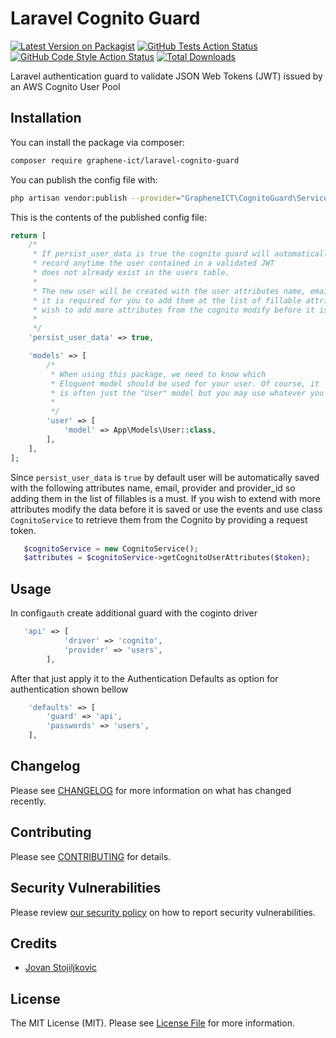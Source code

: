 # Laravel Cognito Guard

[![Latest Version on Packagist](https://img.shields.io/packagist/v/grapheneict/graphene-ict-laravel-cognito-guard.svg?style=flat-square)](https://packagist.org/packages/grapheneict/graphene-ict-laravel-cognito-guard)
[![GitHub Tests Action Status](https://img.shields.io/github/workflow/status/grapheneict/graphene-ict-laravel-cognito-guard/run-tests?label=tests)](https://github.com/grapheneict/graphene-ict-laravel-cognito-guard/actions?query=workflow%3Arun-tests+branch%3Amain)
[![GitHub Code Style Action Status](https://img.shields.io/github/workflow/status/grapheneict/graphene-ict-laravel-cognito-guard/Fix%20PHP%20code%20style%20issues?label=code%20style)](https://github.com/grapheneict/graphene-ict-laravel-cognito-guard/actions?query=workflow%3A"Fix+PHP+code+style+issues"+branch%3Amain)
[![Total Downloads](https://img.shields.io/packagist/dt/grapheneict/graphene-ict-laravel-cognito-guard.svg?style=flat-square)](https://packagist.org/packages/grapheneict/graphene-ict-laravel-cognito-guard)

Laravel authentication guard to validate JSON Web Tokens (JWT) issued by an AWS Cognito User Pool

## Installation

You can install the package via composer:

```bash
composer require graphene-ict/laravel-cognito-guard
```

You can publish the config file with:

```bash
php artisan vendor:publish --provider="GrapheneICT\CognitoGuard\Services\CognitoAuthServiceProvider" --tag="config"
```

This is the contents of the published config file:

```php
return [
    /*
     * If persist_user_data is true the cognito guard will automatically create a new user
     * record anytime the user contained in a validated JWT
     * does not already exist in the users table.
     *
     * The new user will be created with the user attributes name, email, provider and provider_id so
     * it is required for you to add them at the list of fillable attributes in the model array, if you
     * wish to add more attributes from the cognito modify before it is saved or use the events.
     *
     */
    'persist_user_data' => true,

    'models' => [
        /*
         * When using this package, we need to know which
         * Eloquent model should be used for your user. Of course, it
         * is often just the "User" model but you may use whatever you like.
         *
         */
        'user' => [
            'model' => App\Models\User::class,
        ],
    ],
];
```

Since `persist_user_data` is `true` by default user will be automatically saved with the following attributes name, email, provider and provider_id so
adding them in the list of fillables is a must. If you wish to extend with more attributes modify the data before it is saved or use the events and
use class `CognitoService` to retrieve them from the Cognito by providing a request token.

```php
   $cognitoService = new CognitoService();
   $attributes = $cognitoService->getCognitoUserAttributes($token);
```

## Usage

In  config`auth` create additional guard with the coginto driver

```php
   'api' => [
            'driver' => 'cognito',
            'provider' => 'users',
        ],
```

After that just apply it to the Authentication Defaults as option for authentication shown bellow

```php
    'defaults' => [
        'guard' => 'api',
        'passwords' => 'users',
    ],
```

## Changelog

Please see [CHANGELOG](CHANGELOG.md) for more information on what has changed recently.

## Contributing

Please see [CONTRIBUTING](CONTRIBUTING.md) for details.

## Security Vulnerabilities

Please review [our security policy](../../security/policy) on how to report security vulnerabilities.

## Credits

- [Jovan Stojiljkovic](https://github.com/GrapheneICT)

## License

The MIT License (MIT). Please see [License File](LICENSE.md) for more information.
